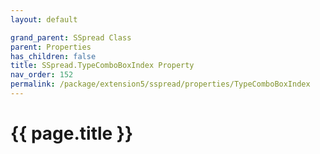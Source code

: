 ```yaml
---
layout: default

grand_parent: SSpread Class
parent: Properties
has_children: false
title: SSpread.TypeComboBoxIndex Property
nav_order: 152
permalink: /package/extension5/sspread/properties/TypeComboBoxIndex
---
```

# {{ page.title }}
